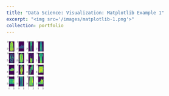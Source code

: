 ```yaml
---
title: "Data Science: Visualization: Matplotlib Example 1"
excerpt: "<img src='/images/matplotlib-1.png'>"
collection: portfolio
---
```

<p><a href="https://github.com/ozdemirht/Data-Science/tree/master/matplotlib/ex1/example.ipynb">
<img src="/images/matplotlib-1.png" alt="W3Schools.com" width="100" height="132">
</a></p>
 
